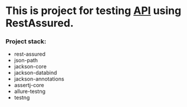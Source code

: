 
# This is project for testing [API](https://restful-booker.herokuapp.com/apidoc/index.html#api-Booking-GetBookings) using   RestAssured.

###  Project stack:
* rest-assured
*  json-path
*  jackson-core
*  jackson-databind
*  jackson-annotations 
*  assertj-core
*  allure-testng
*  testng



